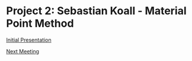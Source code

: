 <script>
// all scripts are lively-scripts that share the same "module" and therefore module global variables
import { createNewFileButton } from "doc/PX2018/project_2/utils.js"
</script>


<link rel="stylesheet" type="text/css" href="doc/PX2018/project_2/utils.css">

# Project 2: Sebastian Koall - Material Point Method

<script>createNewFileButton("doc/PX2018/project_2/notices/", "New Notice", "notices");</script>
<script>createNewFileButton("doc/PX2018/project_2/meeting/", "New Meeting", "meeting", true);</script>
<script>createNewFileButton("doc/PX2018/project_2/presentation/", "New Presentation", "presentation", true);</script>  

[Initial Presentation](presentation/presentation-2018-05-16.md)

[Next Meeting](meeting/meeting-2018-05-02.md)